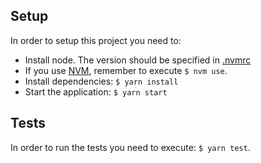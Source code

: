 ## Setup
In order to setup this project you need to:

- Install node. The version should be specified in [.nvmrc](.nvmrc)
- If you use [NVM](https://github.com/nvm-sh/nvm), remember to execute `$ nvm use`.
- Install dependencies: `$ yarn install`
- Start the application: `$ yarn start`

## Tests
In order to run the tests you need to execute: `$ yarn test`.
